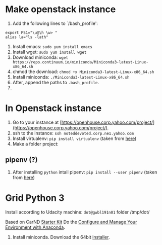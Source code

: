 # Make openstack instance
1. Add the following lines to `/bash_profile':
```
export PS1="\u@\h \w> "
alias la="ls -lath"
```
1. Install emacs: `sudo yum install emacs`
1. Install wget: `sudo yum install wget`
1. Download miniconda: `wget https://repo.continuum.io/miniconda/Miniconda3-latest-Linux-x86_64.sh`
1. chmod the download: `chmod +x Miniconda3-latest-Linux-x86_64.sh`
1. Install miniconda: `./Miniconda3-latest-Linux-x86_64.sh`
1. After, append the paths to `.bash_profile`.
1.


# In Openstack instance
1. Go to your instance at [https://openhouse.corp.yahoo.com/project/](https://openhouse.corp.yahoo.com/project/).
1. ssh to the instance: `ssh noteddevoted.corp.ne1.yahoo.com`
1. Install virtualenv: `pip install virtualenv` (taken from [here](http://docs.python-guide.org/en/latest/dev/virtualenvs/))
1. Make a folder project:


## pipenv (?)
1. After installing `python` intall pipenv: `pip install --user pipenv` (taken from [here](http://docs.python-guide.org/en/latest/dev/virtualenvs/))




# Grid Python 3
Install according to Udacity
machine: `dot@gwbl191n01`
folder /tmp/dot/

Based on CarND [Starter Kit](https://github.com/udacity/CarND-Term1-Starter-Kit)
Do the [Configure and Manage Your Environment with Anaconda](https://github.com/udacity/CarND-Term1-Starter-Kit/blob/master/doc/configure_via_anaconda.md).

1. Install miniconda. Download the 64bit [installer](https://repo.continuum.io/miniconda/Miniconda3-latest-Linux-x86_64.sh).

